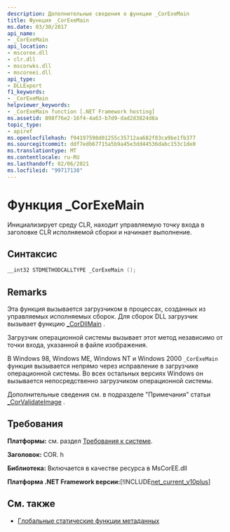 ```yaml
---
description: Дополнительные сведения о функции _CorExeMain
title: Функция _CorExeMain
ms.date: 03/30/2017
api_name:
- _CorExeMain
api_location:
- mscoree.dll
- clr.dll
- mscorwks.dll
- mscoreei.dll
api_type:
- DLLExport
f1_keywords:
- _CorExeMain
helpviewer_keywords:
- _CorExeMain function [.NET Framework hosting]
ms.assetid: 898f76e2-16f4-4a63-b7d9-dad2d3824d8a
topic_type:
- apiref
ms.openlocfilehash: f94197598d01255c35712aa682f83ca9be1fb377
ms.sourcegitcommit: ddf7edb67715a5b9a45e3dd44536dabc153c1de0
ms.translationtype: MT
ms.contentlocale: ru-RU
ms.lasthandoff: 02/06/2021
ms.locfileid: "99717138"
---
```

# <a name="_corexemain-function"></a>Функция _CorExeMain

Инициализирует среду CLR, находит управляемую точку входа в заголовке CLR исполняемой сборки и начинает выполнение.  
  
## <a name="syntax"></a>Синтаксис  
  
```cpp  
__int32 STDMETHODCALLTYPE _CorExeMain ();  
```  
  
## <a name="remarks"></a>Remarks  

 Эта функция вызывается загрузчиком в процессах, созданных из управляемых исполняемых сборок. Для сборок DLL загрузчик вызывает функцию [_CorDllMain](cordllmain-function.md) .  
  
 Загрузчик операционной системы вызывает этот метод независимо от точки входа, указанной в файле изображения.  
  
 В Windows 98, Windows ME, Windows NT и Windows 2000 `_CorExeMain` функция вызывается непрямо через исправление в загрузчике операционной системы. Во всех остальных версиях Windows он вызывается непосредственно загрузчиком операционной системы.  
  
 Дополнительные сведения см. в подразделе "Примечания" статьи [_CorValidateImage](corvalidateimage-function.md) .  
  
## <a name="requirements"></a>Требования  

 **Платформы:** см. раздел [Требования к системе](../../get-started/system-requirements.md).  
  
 **Заголовок:** COR. h  
  
 **Библиотека:** Включается в качестве ресурса в MsCorEE.dll  
  
 **Платформа .NET Framework версии:**[!INCLUDE[net_current_v10plus](../../../../includes/net-current-v10plus-md.md)]  
  
## <a name="see-also"></a>См. также

- [Глобальные статические функции метаданных](../metadata/metadata-global-static-functions.md)
